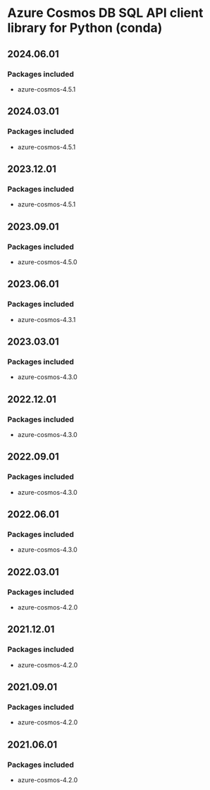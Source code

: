 # Azure Cosmos DB SQL API client library for Python (conda)

## 2024.06.01

### Packages included

- azure-cosmos-4.5.1

## 2024.03.01

### Packages included

- azure-cosmos-4.5.1

## 2023.12.01

### Packages included

- azure-cosmos-4.5.1

## 2023.09.01

### Packages included

- azure-cosmos-4.5.0

## 2023.06.01

### Packages included

- azure-cosmos-4.3.1

## 2023.03.01

### Packages included

- azure-cosmos-4.3.0

## 2022.12.01

### Packages included

- azure-cosmos-4.3.0

## 2022.09.01

### Packages included

- azure-cosmos-4.3.0

## 2022.06.01

### Packages included

- azure-cosmos-4.3.0

## 2022.03.01

### Packages included

- azure-cosmos-4.2.0

## 2021.12.01

### Packages included

- azure-cosmos-4.2.0

## 2021.09.01

### Packages included

- azure-cosmos-4.2.0

## 2021.06.01

### Packages included

- azure-cosmos-4.2.0
